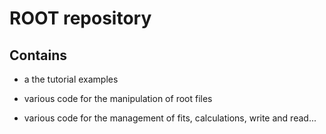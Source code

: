 # ROOT repository

## Contains 

- a the tutorial examples

- various code for the manipulation of root files

- various code for the management of fits, calculations, write and read...

